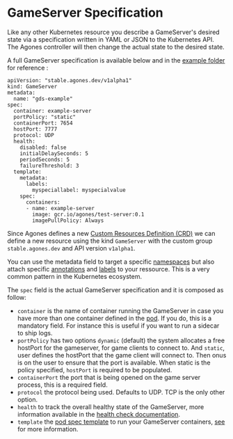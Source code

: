 # GameServer Specification

Like any other Kubernetes resource you describe a GameServer's desired state via a specification written in YAML or JSON to the Kubernetes API. The Agones controller will then change the actual state to the desired state.

A full GameServer specification is available below and in the [example folder](../examples/gameserver.yaml) for reference :

```
apiVersion: "stable.agones.dev/v1alpha1"
kind: GameServer
metadata:
  name: "gds-example"
spec:
  container: example-server
  portPolicy: "static"
  containerPort: 7654
  hostPort: 7777
  protocol: UDP
  health:
    disabled: false
    initialDelaySeconds: 5
    periodSeconds: 5
    failureThreshold: 3
  template:
    metadata:
      labels:
        myspeciallabel: myspecialvalue
    spec:
      containers:
      - name: example-server
        image: gcr.io/agones/test-server:0.1
        imagePullPolicy: Always
```

Since Agones defines a new [Custom Resources Definition (CRD)](https://kubernetes.io/docs/concepts/api-extension/custom-resources/) we can define a new resource using the kind `GameServer` with the custom group `stable.agones.dev` and API version `v1alpha1`.

You can use the metadata field to target a specific [namespaces](https://kubernetes.io/docs/concepts/overview/working-with-objects/namespaces/) but also attach specific [annotations](https://kubernetes.io/docs/concepts/overview/working-with-objects/annotations/) and [labels](https://kubernetes.io/docs/concepts/overview/working-with-objects/labels/) to your ressource. This is a very common pattern in the Kubernetes ecosystem.

The `spec` field is the actual GameServer specification and it is composed as follow:

- `container` is the name of container running the GameServer in case you have more than one container defined in the [pod](https://kubernetes.io/docs/concepts/workloads/pods/pod-overview/). If you do,  this is a mandatory field. For instance this is useful if you want to run a sidecar to ship logs.
- `portPolicy` has two options `dynamic` (default) the system allocates a free hostPort for the gameserver, for game clients to connect to. And `static`, user defines the hostPort that the game client will connect to. Then onus is on the user to ensure that the port is available. When static is the policy specified, `hostPort` is required to be populated.
- `containerPort` the port that is being opened on the game server process, this is a required field.
- `protocol` the protocol being used. Defaults to UDP. TCP is the only other option.
- `health` to track the overall healthy state of the GameServer, more information available in the [health check documentation](./health_checking.md).
- `template` the [pod spec template](https://v1-10.docs.kubernetes.io/docs/reference/generated/kubernetes-api/v1.10/#podtemplatespec-v1-core) to run your GameServer containers, [see](https://kubernetes.io/docs/concepts/workloads/pods/pod-overview/#pod-templates) for more information.
